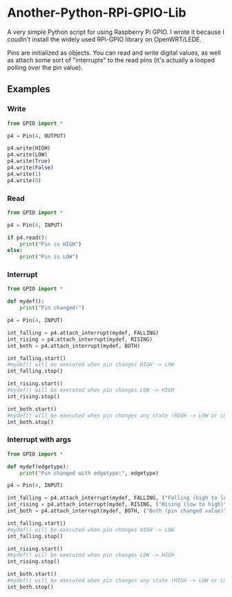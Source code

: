 # Another-Python-RPi-GPIO-Lib

A very simple Python script for using Raspberry Pi GPIO. I wrote it because I coudln't install the widely used RPi-GPIO library on OpenWRT/LEDE.

Pins are initialized as objects. You can read and write digital values, as well as attach some sort of "interrupts" to the read pins (it's actually a looped polling over the pin value).

## Examples

### Write

```python
from GPIO import *

p4 = Pin(4, OUTPUT)

p4.write(HIGH)
p4.write(LOW)
p4.write(True)
p4.write(False)
p4.write(1)
p4.write(0)
```

### Read

```python
from GPIO import *

p4 = Pin(4, INPUT)

if p4.read():
    print("Pin is HIGH")
else:
    print("Pin is LOW")
```

### Interrupt

```python
from GPIO import *

def mydef():
    print("Pin changed!")

p4 = Pin(4, INPUT)

int_falling = p4.attach_interrupt(mydef, FALLING)
int_rising = p4.attach_interrupt(mydef, RISING)
int_both = p4.attach_interrupt(mydef, BOTH)

int_falling.start()
#mydef() will be executed when pin changes HIGH -> LOW
int_falling.stop()

int_rising.start()
#mydef() will be executed when pin changes LOW -> HIGH
int_rising.stop()

int_both.start()
#mydef() will be executed when pin changes any state (HIGH -> LOW or LOW -> HIGH)
int_both.stop()
```

### Interrupt with args

```python
from GPIO import *

def mydef(edgetype):
    print("Pin changed with edgetype:", edgetype)

p4 = Pin(4, INPUT)

int_falling = p4.attach_interrupt(mydef, FALLING, ("Falling (high to low)",))
int_rising = p4.attach_interrupt(mydef, RISING, ("Rising (low to high)",))
int_both = p4.attach_interrupt(mydef, BOTH, ("Both (pin changed value)",))

int_falling.start()
#mydef() will be executed when pin changes HIGH -> LOW
int_falling.stop()

int_rising.start()
#mydef() will be executed when pin changes LOW -> HIGH
int_rising.stop()

int_both.start()
#mydef() will be executed when pin changes any state (HIGH -> LOW or LOW -> HIGH)
int_both.stop()
```
